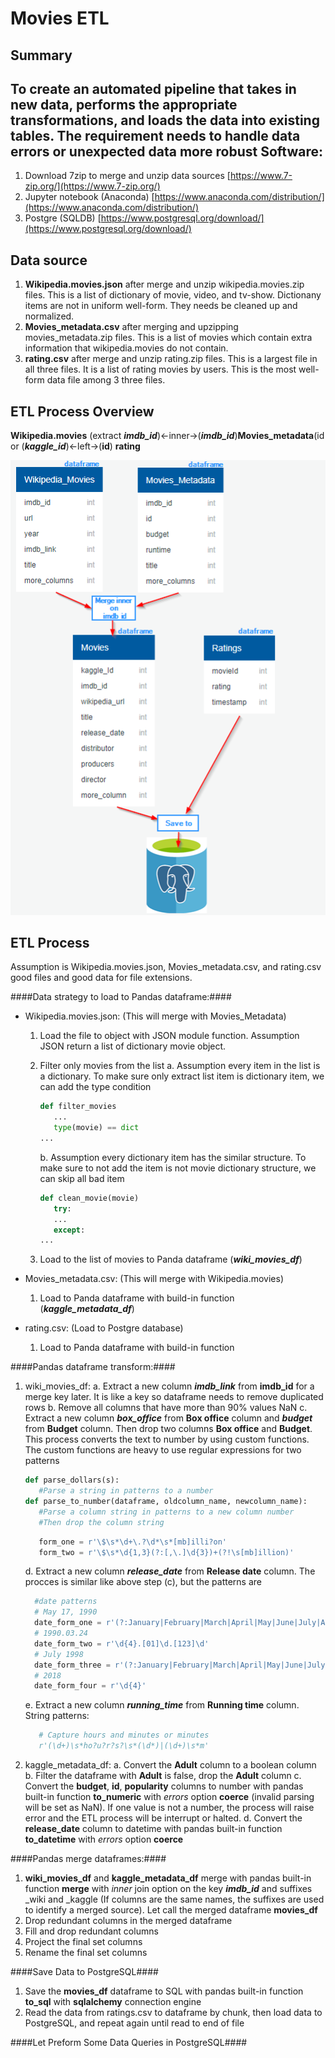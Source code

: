 # Movies ETL

**Summary**
---
To create an automated pipeline that takes in new data, performs the appropriate transformations, and loads the data into existing tables. The requirement needs to handle data errors or unexpected data more robust
**Software:**
---
1. Download 7zip to merge and unzip data sources
   [https://www.7-zip.org/](https://www.7-zip.org/)
2. Jupyter notebook (Anaconda)
   [https://www.anaconda.com/distribution/](https://www.anaconda.com/distribution/)
3. Postgre (SQLDB)
   [https://www.postgresql.org/download/](https://www.postgresql.org/download/)

**Data source**
---
1. **Wikipedia.movies.json** after merge and unzip wikipedia.movies.zip files. This is a list of dictionary of movie, video, and tv-show.  Dictionany items are not in uniform well-form. They needs be cleaned up and normalized.
2. **Movies_metadata.csv** after merging and upzipping movies_metadata.zip files. This is a list of movies which contain extra information that wikipedia.movies do not contain.
3. **rating.csv** after merge and unzip rating.zip files. This is a largest file in all three files. It is a list of rating movies by users. This is the most well-form data file among 3 three files.

**ETL Process Overview**
---
**Wikipedia.movies** (extract ***imdb_id***)<-inner->(***imdb_id***)**Movies_metadata**(id or (***kaggle_id***)<-left->(**id**) **rating**

![ETL_Process.png](ETL_Process.png)

**ETL Process**
---
Assumption is Wikipedia.movies.json, Movies_metadata.csv, and rating.csv good files and good data for file extensions.

####Data strategy to load to Pandas dataframe:####

- Wikipedia.movies.json: (This will merge with Movies_Metadata)
   
   1. Load the file to object with JSON module function. Assumption JSON return a list of dictionary movie object.
   2. Filter only movies from the list 
      a. Assumption every item in the list is a dictionary. To make sure only extract list item is dictionary item, we can add the type condition
      
      ```python
      def filter_movies
         ...
         type(movie) == dict
      ...
      ```
      
      b. Assumption every dictionary item has the similar structure. To make sure to not add the item is not movie dictionary structure, we can skip all bad item 
      
      ```python
      def clean_movie(movie)
         try:
         ...
         except:
      ...
      ```
      
   3. Load to the list of movies to Panda dataframe (***wiki_movies_df***)
   
- Movies_metadata.csv: (This will merge with  Wikipedia.movies)
   1. Load to Panda dataframe with build-in function (***kaggle_metadata_df***)

- rating.csv: (Load to Postgre database) 
   1. Load to Panda dataframe with build-in function
  
####Pandas dataframe transform:#### 

   1. wiki_movies_df: 
      a. Extract a new column ***imdb_link*** from **imdb_id** for a merge key later. It is like a key so dataframe needs to remove duplicated rows
      b. Remove all columns that have more than 90% values NaN
      c. Extract a new column ***box_office*** from **Box office** column and ***budget*** from **Budget** column. Then drop two columns **Box office** and **Budget**. This process converts the text to number by using custom functions. The custom functions are heavy to use regular expressions for two patterns
      ```python
      def parse_dollars(s):
         #Parse a string in patterns to a number
      def parse_to_number(dataframe, oldcolumn_name, newcolumn_name):
         #Parse a column string in patterns to a new column number
         #Then drop the column string
      ```
      ```python
         form_one = r'\$\s*\d+\.?\d*\s*[mb]illi?on'
         form_two = r'\$\s*\d{1,3}(?:[,\.]\d{3})+(?!\s[mb]illion)'
      ```
      d. Extract a new column ***release_date*** from **Release date** column. The procces is similar like above step (c), but the patterns are
      ```python
        #date patterns
        # May 17, 1990
        date_form_one = r'(?:January|February|March|April|May|June|July|August|September|October|November|December)\s[123]\d,\s\d{4}'
        # 1990.03.24
        date_form_two = r'\d{4}.[01]\d.[123]\d'
        # July 1998
        date_form_three = r'(?:January|February|March|April|May|June|July|August|September|October|November|December)\s\d{4}'
        # 2018
        date_form_four = r'\d{4}'
      ```
      e. Extract a new column ***running_time*** from **Running time** column. String patterns:
      ```python
         # Capture hours and minutes or minutes
         r'(\d+)\s*ho?u?r?s?\s*(\d*)|(\d+)\s*m'
      ```
   2. kaggle_metadata_df:
      a. Convert the **Adult** column to a boolean column
      b. Filter the dataframe with **Adult** is false, drop the **Adult** column
      c. Convert the **budget**, **id**, **popularity** columns to number with pandas built-in function **to_numeric** with *errors* option **coerce** (invalid parsing will be set as NaN). If one value is not a number, the process will raise error and the ETL process will be interrupt or halted.
      d. Convert the **release_date** column to datetime with pandas built-in function **to_datetime** with *errors* option **coerce**
      
####Pandas merge dataframes:####

   1. **wiki_movies_df** and **kaggle_metadata_df** merge with pandas built-in function **merge** with *inner* join option on the key ***imdb_id*** and suffixes _wiki and _kaggle (If columns are the same names, the suffixes are used to identify a merged source). Let call the merged dataframe **movies_df**
   2. Drop redundant columns in the merged dataframe
   3. Fill and drop redundant columns
   4. Project the final set columns
   5. Rename the final set columns
   
####Save Data to PostgreSQL####

   1. Save the **movies_df** dataframe to SQL with pandas built-in function **to_sql** with **sqlalchemy** connection engine
   2. Read the data from ratings.csv to dataframe by chunk, then load data to PostgreSQL, and repeat again until read to end of file

####Let Preform Some Data Queries in PostgreSQL####
   
